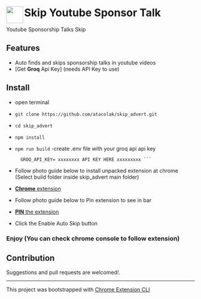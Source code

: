 # <img src="public/icons/icon_48.png" width="45" align="left"> Skip Youtube Sponsor Talk

Youtube Sponsorship Talks Skip

## Features

- Auto finds and skips sponsorship talks in youtube videos
- [Get **Groq** Api Key] (needs API Key to use)<!-- TODO: Add groq api key link inside parenthesis -->

## Install

- open terminal
- `git clone https://github.com/atacolak/skip_advert.git`
- `cd skip_advert`

- `npm install`

- `npm run build`
  -create .env file with your groq api api key
  ````NODE_ENV=development
    GROQ_API_KEY= xxxxxxxx API KEY HERE xxxxxxxxx ```

  ````
- Follow photo guide below to install unpacked extension at chrome (Select build folder inside skip_advert main folder)

- [**Chrome** extension](https://developer.chrome.com/docs/extensions/get-started/tutorial/hello-world#load-unpacked)

- Follow photo guide below to Pin extension to see in bar
- [**PIN** the extension](https://developer.chrome.com/docs/extensions/get-started/tutorial/hello-world#pin_the_extension)

- Click the Enable Auto Skip button

### Enjoy (You can check chrome console to follow extension)

## Contribution

Suggestions and pull requests are welcomed!.

---

This project was bootstrapped with [Chrome Extension CLI](https://github.com/dutiyesh/chrome-extension-cli)
